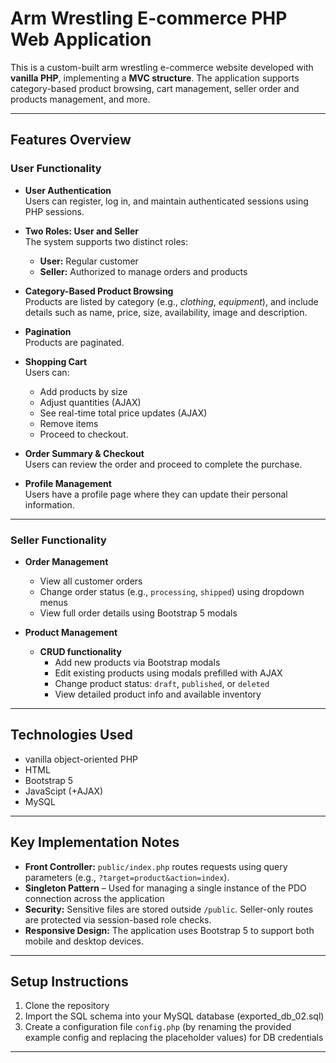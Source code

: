 # Arm Wrestling E-commerce PHP Web Application

This is a custom-built arm wrestling e-commerce website developed with **vanilla PHP**, implementing a **MVC structure**. The application supports category-based product browsing, cart management, seller order and products management, and more.

---

## Features Overview

### User Functionality

- **User Authentication**  
  Users can register, log in, and maintain authenticated sessions using PHP sessions.

- **Two Roles: User and Seller**  
  The system supports two distinct roles:
  - **User:** Regular customer
  - **Seller:** Authorized to manage orders and products

- **Category-Based Product Browsing**  
  Products are listed by category (e.g., _clothing_, _equipment_), and include details such as name, price, size, availability, image  and description.

- **Pagination**  
  Products are paginated.

- **Shopping Cart**  
  Users can:
  - Add products by size
  - Adjust quantities (AJAX)
  - See real-time total price updates (AJAX)
  - Remove items
  - Proceed to checkout.

- **Order Summary & Checkout**  
  Users can review the order and proceed to complete the purchase.

- **Profile Management**  
  Users have a profile page where they can update their personal information.

---

### Seller Functionality

- **Order Management**
  - View all customer orders
  - Change order status (e.g., `processing`, `shipped`) using dropdown menus
  - View full order details using Bootstrap 5 modals

- **Product Management**
  - **CRUD functionality**
    - Add new products via Bootstrap modals
    - Edit existing products using modals prefilled with AJAX
    - Change product status: `draft`, `published`, or `deleted`
    - View detailed product info and available inventory

---

## Technologies Used

- vanilla object-oriented PHP
- HTML
- Bootstrap 5
- JavaScipt (+AJAX)
- MySQL

---


## Key Implementation Notes

- **Front Controller:** `public/index.php` routes requests using query parameters (e.g., `?target=product&action=index`).
- **Singleton Pattern** – Used for managing a single instance of the PDO connection across the application
- **Security:** Sensitive files are stored outside `/public`. Seller-only routes are protected via session-based role checks.
- **Responsive Design:** The application uses Bootstrap 5 to support both mobile and desktop devices.

---

## Setup Instructions

1. Clone the repository
2. Import the SQL schema into your MySQL database (exported_db_02.sql)
3. Create a configuration file `config.php` (by renaming the provided example config and replacing the placeholder values) for DB credentials

---
